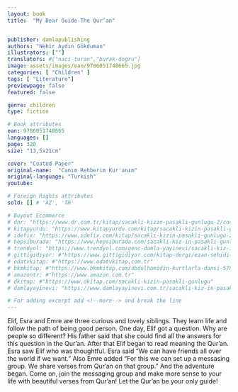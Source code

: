 ```yaml
---
layout: book
title:  "My Dear Guide The Qur’an"


publisher: damlapublishing
authors: "Nehir Aydın Gökduman"
illustrators: [""]
translators: #["naci-turan","burak-dogru"]
image: assets/images/ean/9786051748665.jpg
categories: [ "Children" ]
tags: [ "Literature"]
previewpage: false
featured: false

genre: children
type: fiction

# Book attributes
ean: 9786051748665
languages: []
page: 320
size: "13,5x21cm"

cover: "Coated Paper"
original-name:  "Canım Rehberim Kur'anım"
original-language: "Turkish"
youtube:

# Foreign Rights attributes
sold: [] # 'AZ', 'TR'

# Buyout Ecommerce
# dnr: "https://www.dr.com.tr/kitap/sacakli-kizin-pasakli-gunlugu-2/cocuk-ve-genclik/genclik-10-yas/roman-oyku/urunno=0001893059001"
# kitapyurdu: "https://www.kitapyurdu.com/kitap/sacakli-kizin-pasakli-gunlugu-2-/560122.html&filter_name=Sa%C3%A7akl%C4%B1+K%C4%B1z%27%C4%B1n+Pasakl%C4%B1+G%C3%BCnl%C3%BC%C4%9F%C3%BC+2"
# idefix: "https://www.idefix.com/kitap/sacakli-kizin-pasakli-gunlugu-2/cocuk-ve-genclik/genclik-10-yas/roman-oyku/urunno=0001893059001"
# hepsiburada: "https://www.hepsiburada.com/sacakli-kiz-in-pasakli-gunlugu-2-damla-yayinevi-p-HBV000012ER86"
# trendyol: "https://www.trendyol.com/genc-damla-yayinevi/sacakli-kiz-in-pasakli-gunlugu-2-p-54825777"
# gittigidiyor: #"https://www.gittigidiyor.com/kitap-dergi/ezan-sehidi-adnan-menderes_pdp_732728793"
# odatvkitap: #"https://www.odatvkitap.com.tr"
# bkmkitap: #"https://www.bkmkitap.com/abdulhamidin-kurtlarla-dansi-578226"
# amazontr: #"https://www.amazon.com.tr"
# dkitap: #"https://www.dkitap.com/sacakli-kizin-pasakli-gunlugu"
# damlayayinevi: "https://www.damlayayinevi.com.tr/sacakli-kiz-in-pasakli-gunlugu-2-bu-iste-bi-terslik-var"

# For adding excerpt add <!--more--> and break the line
---
```

Elif, Esra and Emre are three curious and lovely
siblings. They learn life and follow the path of being
good person. One day, Elif got a question. Why
are people so different? His father said that she
could find all the answers for this question in the
Qur’an. After that Elif began to read meaning the
Qur’an. Esra saw Elif who was thoughtful. Esra
said “We can have friends all over the world if we
want.” Also Emre added “For this we can set up a
messasing group. We share verses from Qur’an on
that group.” And the adventure began. Come on,
join the messaging group and make more sense to
your life with beautiful verses from Qur’an! Let the
Qur’an be your only guide!
<!--more--> 


